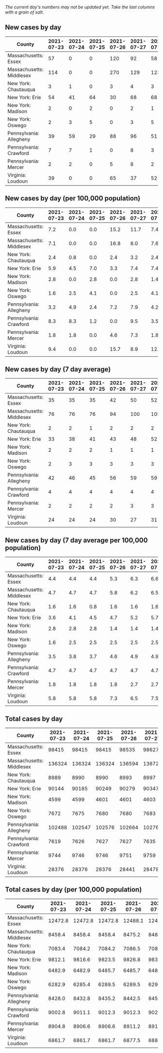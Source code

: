 _The current day's numbers may not be updated yet. Take the last columns with a grain of salt._
## New cases by day

| County | 2021-07-23 | 2021-07-24 | 2021-07-25 | 2021-07-26 | 2021-07-27 | 2021-07-28 | 2021-07-29 |
| --- | --- | --- | --- | --- | --- | --- | --- |
| Massachusetts: Essex | 57 | 0 | 0 | 120 | 92 | 58 |  |
| Massachusetts: Middlesex | 114 | 0 | 0 | 270 | 129 | 123 |  |
| New York: Chautauqua | 3 | 1 | 0 | 3 | 4 | 3 |  |
| New York: Erie | 54 | 41 | 64 | 30 | 68 | 68 |  |
| New York: Madison | 2 | 0 | 2 | 0 | 2 | 1 |  |
| New York: Oswego | 2 | 3 | 5 | 0 | 3 | 5 |  |
| Pennsylvania: Allegheny | 39 | 59 | 29 | 88 | 96 | 51 |  |
| Pennsylvania: Crawford | 7 | 7 | 1 | 0 | 8 | 3 |  |
| Pennsylvania: Mercer | 2 | 2 | 0 | 5 | 8 | 2 |  |
| Virginia: Loudoun | 39 | 0 | 0 | 65 | 37 | 52 |  |

## New cases by day (per 100,000 population)

| County | 2021-07-23 | 2021-07-24 | 2021-07-25 | 2021-07-26 | 2021-07-27 | 2021-07-28 | 2021-07-29 |
| --- | --- | --- | --- | --- | --- | --- | --- |
| Massachusetts: Essex | 7.2 | 0.0 | 0.0 | 15.2 | 11.7 | 7.4 |  |
| Massachusetts: Middlesex | 7.1 | 0.0 | 0.0 | 16.8 | 8.0 | 7.6 |  |
| New York: Chautauqua | 2.4 | 0.8 | 0.0 | 2.4 | 3.2 | 2.4 |  |
| New York: Erie | 5.9 | 4.5 | 7.0 | 3.3 | 7.4 | 7.4 |  |
| New York: Madison | 2.8 | 0.0 | 2.8 | 0.0 | 2.8 | 1.4 |  |
| New York: Oswego | 1.6 | 2.5 | 4.1 | 0.0 | 2.5 | 4.1 |  |
| Pennsylvania: Allegheny | 3.2 | 4.9 | 2.4 | 7.2 | 7.9 | 4.2 |  |
| Pennsylvania: Crawford | 8.3 | 8.3 | 1.2 | 0.0 | 9.5 | 3.5 |  |
| Pennsylvania: Mercer | 1.8 | 1.8 | 0.0 | 4.6 | 7.3 | 1.8 |  |
| Virginia: Loudoun | 9.4 | 0.0 | 0.0 | 15.7 | 8.9 | 12.6 |  |

## New cases by day (7 day average)

| County | 2021-07-23 | 2021-07-24 | 2021-07-25 | 2021-07-26 | 2021-07-27 | 2021-07-28 | 2021-07-29 |
| --- | --- | --- | --- | --- | --- | --- | --- |
| Massachusetts: Essex | 35 | 35 | 35 | 42 | 50 | 52 |  |
| Massachusetts: Middlesex | 76 | 76 | 76 | 94 | 100 | 105 |  |
| New York: Chautauqua | 2 | 2 | 1 | 2 | 2 | 2 |  |
| New York: Erie | 33 | 38 | 41 | 43 | 48 | 52 |  |
| New York: Madison | 2 | 2 | 2 | 1 | 1 | 1 |  |
| New York: Oswego | 2 | 3 | 3 | 3 | 3 | 3 |  |
| Pennsylvania: Allegheny | 42 | 46 | 45 | 56 | 59 | 59 |  |
| Pennsylvania: Crawford | 4 | 4 | 4 | 4 | 4 | 4 |  |
| Pennsylvania: Mercer | 2 | 2 | 2 | 2 | 3 | 3 |  |
| Virginia: Loudoun | 24 | 24 | 24 | 30 | 27 | 31 |  |

## New cases by day (7 day average per 100,000 population)

| County | 2021-07-23 | 2021-07-24 | 2021-07-25 | 2021-07-26 | 2021-07-27 | 2021-07-28 | 2021-07-29 |
| --- | --- | --- | --- | --- | --- | --- | --- |
| Massachusetts: Essex | 4.4 | 4.4 | 4.4 | 5.3 | 6.3 | 6.6 |  |
| Massachusetts: Middlesex | 4.7 | 4.7 | 4.7 | 5.8 | 6.2 | 6.5 |  |
| New York: Chautauqua | 1.6 | 1.6 | 0.8 | 1.6 | 1.6 | 1.6 |  |
| New York: Erie | 3.6 | 4.1 | 4.5 | 4.7 | 5.2 | 5.7 |  |
| New York: Madison | 2.8 | 2.8 | 2.8 | 1.4 | 1.4 | 1.4 |  |
| New York: Oswego | 1.6 | 2.5 | 2.5 | 2.5 | 2.5 | 2.5 |  |
| Pennsylvania: Allegheny | 3.5 | 3.8 | 3.7 | 4.6 | 4.9 | 4.9 |  |
| Pennsylvania: Crawford | 4.7 | 4.7 | 4.7 | 4.7 | 4.7 | 4.7 |  |
| Pennsylvania: Mercer | 1.8 | 1.8 | 1.8 | 1.8 | 2.7 | 2.7 |  |
| Virginia: Loudoun | 5.8 | 5.8 | 5.8 | 7.3 | 6.5 | 7.5 |  |

## Total cases by day

| County | 2021-07-23 | 2021-07-24 | 2021-07-25 | 2021-07-26 | 2021-07-27 | 2021-07-28 | 2021-07-29 |
| --- | --- | --- | --- | --- | --- | --- | --- |
| Massachusetts: Essex | 98415 | 98415 | 98415 | 98535 | 98627 | 98685 |  |
| Massachusetts: Middlesex | 136324 | 136324 | 136324 | 136594 | 136723 | 136846 |  |
| New York: Chautauqua | 8989 | 8990 | 8990 | 8993 | 8997 | 9000 |  |
| New York: Erie | 90144 | 90185 | 90249 | 90279 | 90347 | 90415 |  |
| New York: Madison | 4599 | 4599 | 4601 | 4601 | 4603 | 4604 |  |
| New York: Oswego | 7672 | 7675 | 7680 | 7680 | 7683 | 7688 |  |
| Pennsylvania: Allegheny | 102488 | 102547 | 102576 | 102664 | 102760 | 102811 |  |
| Pennsylvania: Crawford | 7619 | 7626 | 7627 | 7627 | 7635 | 7638 |  |
| Pennsylvania: Mercer | 9744 | 9746 | 9746 | 9751 | 9759 | 9761 |  |
| Virginia: Loudoun | 28376 | 28376 | 28376 | 28441 | 28478 | 28530 |  |

## Total cases by day (per 100,000 population)

| County | 2021-07-23 | 2021-07-24 | 2021-07-25 | 2021-07-26 | 2021-07-27 | 2021-07-28 | 2021-07-29 |
| --- | --- | --- | --- | --- | --- | --- | --- |
| Massachusetts: Essex | 12472.8 | 12472.8 | 12472.8 | 12488.1 | 12499.7 | 12507.1 |  |
| Massachusetts: Middlesex | 8458.4 | 8458.4 | 8458.4 | 8475.2 | 8483.2 | 8490.8 |  |
| New York: Chautauqua | 7083.4 | 7084.2 | 7084.2 | 7086.5 | 7089.7 | 7092.0 |  |
| New York: Erie | 9812.1 | 9816.6 | 9823.5 | 9826.8 | 9834.2 | 9841.6 |  |
| New York: Madison | 6482.9 | 6482.9 | 6485.7 | 6485.7 | 6488.5 | 6489.9 |  |
| New York: Oswego | 6282.9 | 6285.4 | 6289.5 | 6289.5 | 6291.9 | 6296.0 |  |
| Pennsylvania: Allegheny | 8428.0 | 8432.8 | 8435.2 | 8442.5 | 8450.3 | 8454.5 |  |
| Pennsylvania: Crawford | 9002.8 | 9011.1 | 9012.3 | 9012.3 | 9021.7 | 9025.3 |  |
| Pennsylvania: Mercer | 8904.8 | 8906.6 | 8906.6 | 8911.2 | 8918.5 | 8920.3 |  |
| Virginia: Loudoun | 6861.7 | 6861.7 | 6861.7 | 6877.5 | 6886.4 | 6899.0 |  |
